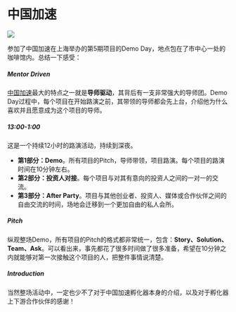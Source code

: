 # 中国加速

![](http://innospace.qiniudn.com/chinaaccelerator.jpg)

参加了中国加速在上海举办的第5期项目的Demo Day，地点包在了市中心一处的咖啡馆内。总结一下感受：

##### Mentor Driven
[中国加速](http://chinaccelerator.com/zh-CN/)最大的特点之一就是**导师驱动**，其背后有一支非常强大的导师团。Demo Day过程中，每个项目在开始路演之前，其带领的导师都会先上台，介绍他为什么喜欢并且愿意成为这个项目的导师。

##### 13:00-1:00
这是一个持续12小时的路演活动，持续到深夜。

- **第1部分：Demo**。所有项目的Pitch，导师带领，项目路演。每个项目的路演时间在10分钟左右。
- **第2部分：投资人对接**。每个项目与对其有意向的投资人之间的一对一的交流。
- **第3部分：After Party**。项目与其他创业者、投资人、媒体或合作伙伴之间的自由交流的时间，场地会迁移到一个更加自由的私人会所。

##### Pitch
纵观整场Demo，所有项目的Pitch的格式都非常统一，包含：**Story、Solution、Team、Ask**。可以看出来，事先都花了很多时间做了很多准备，希望在10分钟之内就能够对第一次接触这个项目的人，把整件事情说清楚。

##### Introduction
当然整场活动中，一定也少不了对于中国加速孵化器本身的介绍，以及对于孵化器上下游合作伙伴的感谢！
